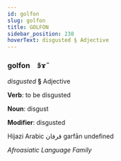 ```yaml
---
id: golfon
slug: golfon
title: GOLFON
sidebar_position: 238
hoverText: disgusted § Adjective
---
```


### golfon&emsp;<span kind="abugida">ꜿ͊ɤ̃</span>

*disgusted* **§** Adjective

**Verb**: to be disgusted

**Noun**: disgust

**Modifier**: disgusted

Hijazi Arabic قرفان garfān undefined

*Afroasiatic Language Family*